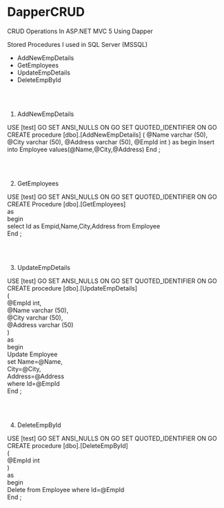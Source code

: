 # DapperCRUD
CRUD Operations In ASP.NET MVC 5 Using Dapper

Stored Procedures I used in SQL Server (MSSQL)
- AddNewEmpDetails
- GetEmployees
- UpdateEmpDetails
- DeleteEmpById

<br>



</br>

1. AddNewEmpDetails

USE [test]
GO
SET ANSI_NULLS ON
GO
SET QUOTED_IDENTIFIER ON
GO
CREATE procedure [dbo].[AddNewEmpDetails]
(
@Name varchar (50),
@City varchar (50),
@Address varchar (50),
@EmpId int
)
as
begin
Insert into Employee values(@Name,@City,@Address)
End
;

<br>

</br>

2. GetEmployees

USE [test]
GO
SET ANSI_NULLS ON
GO
SET QUOTED_IDENTIFIER ON
GO
CREATE Procedure [dbo].[GetEmployees]    
as    
begin    
   select Id as Empid,Name,City,Address from Employee  
End
;

<br>

</br>

3. UpdateEmpDetails

USE [test]
GO
SET ANSI_NULLS ON
GO
SET QUOTED_IDENTIFIER ON
GO
CREATE procedure [dbo].[UpdateEmpDetails]  
(  
   @EmpId int,  
   @Name varchar (50),  
   @City varchar (50),  
   @Address varchar (50)  
)  
as  
begin  
   Update Employee  
   set Name=@Name,  
   City=@City,  
   Address=@Address  
   where Id=@EmpId  
End
;

<br>

</br>

4. DeleteEmpById

USE [test]
GO
SET ANSI_NULLS ON
GO
SET QUOTED_IDENTIFIER ON
GO
CREATE procedure [dbo].[DeleteEmpById]  
(  
   @EmpId int  
)  
as  
begin  
   Delete from Employee where Id=@EmpId  
End
;
